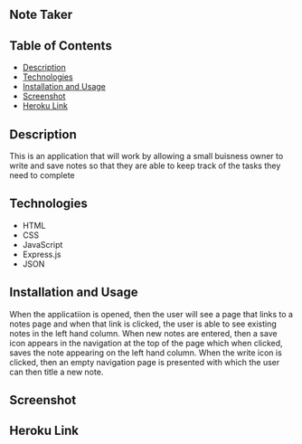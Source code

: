 ## Note Taker

## Table of Contents

- [Description](#description)
- [Technologies](#technologies)
- [Installation and Usage](#installation-and-usage)
- [Screenshot](#screenshot)
- [Heroku Link](#heroku-link)

## Description 

This is an application that will work by allowing a small buisness owner to write and save notes so that they are able to keep track of the tasks they need to complete

## Technologies

- HTML
- CSS
- JavaScript
- Express.js
- JSON

## Installation and Usage

When the applicatiion is opened, then the user will see a page that links to a notes page and when that link is clicked, the user is able to see existing notes in the left hand column. When new notes are entered, then a save icon appears in the navigation at the top of the page which when clicked, saves the note appearing on the left hand column. When the write icon is clicked, then an empty navigation page is presented with which the user can then title a new note.

## Screenshot

## Heroku Link
